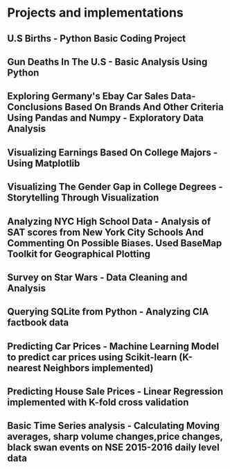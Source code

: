 # Projects and implementations 

## U.S Births - Python Basic Coding Project

## Gun Deaths In The U.S - Basic Analysis Using Python

## Exploring Germany's Ebay Car Sales Data- Conclusions Based On Brands And Other Criteria Using Pandas and Numpy - Exploratory Data Analysis

##  Visualizing Earnings Based On College Majors - Using Matplotlib

## Visualizing The Gender Gap in College Degrees - Storytelling  Through Visualization

## Analyzing NYC High School Data - Analysis of SAT scores from New York City Schools And Commenting On Possible Biases. Used BaseMap Toolkit for Geographical Plotting

## Survey on Star Wars - Data Cleaning and Analysis 
 
## Querying SQLite from Python - Analyzing CIA factbook data

## Predicting Car Prices - Machine Learning Model to predict car prices using Scikit-learn (K-nearest Neighbors implemented) 

## Predicting House Sale Prices - Linear Regression implemented with K-fold cross validation
 
## Basic Time Series analysis - Calculating Moving averages, sharp volume changes,price changes, black swan events on NSE 2015-2016 daily level data
